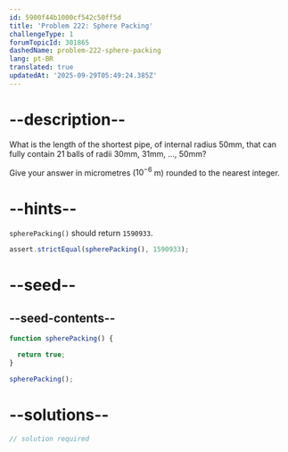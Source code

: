 ```yaml
---
id: 5900f44b1000cf542c50ff5d
title: 'Problem 222: Sphere Packing'
challengeType: 1
forumTopicId: 301865
dashedName: problem-222-sphere-packing
lang: pt-BR
translated: true
updatedAt: '2025-09-29T05:49:24.385Z'
---
```


# --description--

What is the length of the shortest pipe, of internal radius 50mm, that can fully contain 21 balls of radii 30mm, 31mm, ..., 50mm?

Give your answer in micrometres (${10}^{-6}$ m) rounded to the nearest integer.

# --hints--

`spherePacking()` should return `1590933`.

```js
assert.strictEqual(spherePacking(), 1590933);
```

# --seed--

## --seed-contents--

```js
function spherePacking() {

  return true;
}

spherePacking();
```

# --solutions--

```js
// solution required
```
